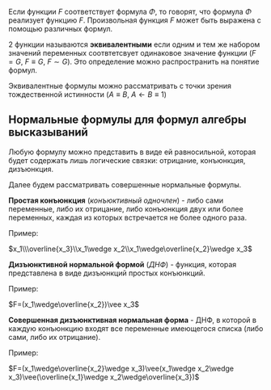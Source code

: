 Если функции $F$ соответствует формула $\Phi$, то говорят, что формула $\Phi$ реализует функцию $F$. Произвольная функция $F$ может быть выражена с помощью различных формул.

2 функции называются **эквивалентными** если одним и тем же набором значений переменных соотвтетсвует одинаковое значение функции ($F=G$, $F\equiv G$, $F\sim G$). Это определение можно распространить на понятие формул.

Эквивалентные формулы можно рассматривать с точки зрения тождественной истинности ($A\equiv B$, $A\gets B\equiv 1$)

## Нормальные формулы для формул алгебры высказываний

Любую формулу можно представить в виде ей равносильной, которая будет содержать лишь логические связки: отрицание, конъюнкция, дизъюнкция.

Далее будем рассматривать совершенные нормальные формулы.

**Простая конъюнкция** (_конъюктивный одночлен_) - либо сами переменные, либо их отрицание, либо конъюнкция двух или более переменных, каждая из которых встречается не более одного раза.

Пример:

$x_1\\\overline{x_3}\\x_1\wedge x_2\\x_1\wedge\overline{x_2}\wedge x_3$

**Дизъюнктивной нормальной формой** (_ДНФ_) - функция, которая представлена в виде дизъюнкций простых конъюнкций.

Пример:

$F=(x_1\wedge\overline{x_2})\vee x_3$

**Совершенная дизъюнктивная нормальная форма** - ДНФ, в которой в каждую конъюнкцию входят все переменные имеющегося списка (либо сами, либо их отрицание).

Пример:

$F=(x_1\wedge\overline{x_2}\wedge x_3)\vee(x_1\wedge x_2\wedge x_3)\vee(\overline{x_1}\wedge x_2\wedge\overline{x_3})$
